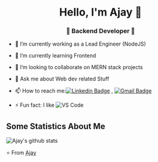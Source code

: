 <h1 align="center"> Hello, I'm Ajay 👋 </h1>
<h3 align="center">🚀 Backend Developer 🚀</h3>


- 🔭 I’m currently working as a Lead Engineer (NodeJS)
- 🌱 I’m currently learning Frontend
- 👯 I’m looking to collaborate on MERN stack projects
- 💬 Ask me about Web dev related Stuff
- 📫 How to reach me:[![Linkedin Badge](https://img.shields.io/badge/-LinkedIn-blue?style=flat-square&logo=Linkedin&logoColor=white&link=)](https://www.linkedin.com/in/ajay-kumar-00372711b/) 
, [![Gmail Badge](https://img.shields.io/badge/-Gmail-c14438?style=flat-square&logo=Gmail&logoColor=white&link=mailto:shuklaraghav321.com)](mailto:aajayk786@gmail.com)

- ⚡ Fun fact: I like ![VS Code](http://img.shields.io/badge/-VS%20Code-007ACC?style=flat-square&logo=visual-studio-code&logoColor=ffffff)

## Some Statistics About Me
![Ajay's github stats](https://github-readme-stats.vercel.app/api?username=aajayk&&show_icons=true&title_color=ffffff&icon_color=bb2acf&text_color=daf7dc&bg_color=151515)<br>

⭐️ From [Ajay](https://github.com/aajayk)
